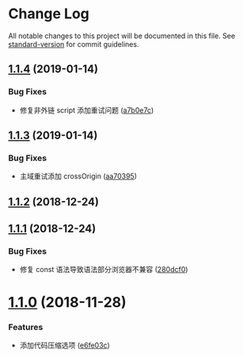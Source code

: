 # Change Log

All notable changes to this project will be documented in this file. See [standard-version](https://github.com/conventional-changelog/standard-version) for commit guidelines.

<a name="1.1.4"></a>

## [1.1.4](https://github.com/hxfdarling/webpack-retry-load-plugin/compare/v1.1.3...v1.1.4) (2019-01-14)

### Bug Fixes

- 修复非外链 script 添加重试问题 ([a7b0e7c](https://github.com/hxfdarling/webpack-retry-load-plugin/commit/a7b0e7c))

<a name="1.1.3"></a>

## [1.1.3](https://github.com/hxfdarling/webpack-retry-load-plugin/compare/v1.1.2...v1.1.3) (2019-01-14)

### Bug Fixes

- 主域重试添加 crossOrigin ([aa70395](https://github.com/hxfdarling/webpack-retry-load-plugin/commit/aa70395))

<a name="1.1.2"></a>

## [1.1.2](https://github.com/hxfdarling/webpack-retry-load-plugin/compare/v1.1.1...v1.1.2) (2018-12-24)

<a name="1.1.1"></a>

## [1.1.1](https://github.com/hxfdarling/webpack-retry-load-plugin/compare/v1.1.0...v1.1.1) (2018-12-24)

### Bug Fixes

- 修复 const 语法导致语法部分浏览器不兼容 ([280dcf0](https://github.com/hxfdarling/webpack-retry-load-plugin/commit/280dcf0))

<a name="1.1.0"></a>

# [1.1.0](https://github.com/hxfdarling/webpack-retry-load-plugin/compare/v1.0.5...v1.1.0) (2018-11-28)

### Features

- 添加代码压缩选项 ([e6fe03c](https://github.com/hxfdarling/webpack-retry-load-plugin/commit/e6fe03c))
